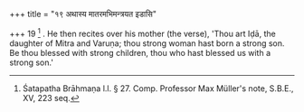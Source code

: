 +++
title = "१९ अथास्य मातरमभिमन्त्रयत इडासि"

+++
19 [^7] . He then recites over his mother (the verse), 'Thou art Iḍā, the daughter of Mitra and Varuṇa; thou strong woman hast born a strong son. Be thou blessed with strong children, thou who hast blessed us with a strong son.'


[^7]:  Śatapatha Brāhmaṇa l.l. § 27. Comp. Professor Max Müller's note, S.B.E., XV, 223 seq.


